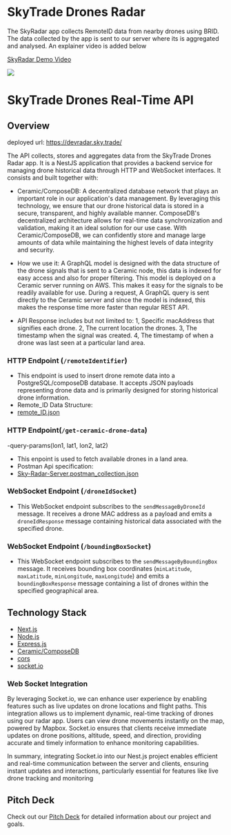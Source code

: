 # SkyTrade Drones Radar
The SkyRadar app collects RemoteID data from nearby drones using BRID. The data collected by the app is sent to our server where its is aggregated and analysed. An explainer video is added below

<div>
    <a href="https://www.loom.com/share/1132ef4f66114cc3ab1666e7c43fa374">
      <p>SkyRadar Demo Video</p>
    </a>
    <a href="https://www.loom.com/share/1132ef4f66114cc3ab1666e7c43fa374">
      <img style="max-width:300px;" src="https://cdn.loom.com/sessions/thumbnails/1132ef4f66114cc3ab1666e7c43fa374-with-play.gif">
    </a>
  </div>





# SkyTrade Drones Real-Time API

## Overview
deployed url: https://devradar.sky.trade/

The API collects, stores and aggregates data from the SkyTrade Drones Radar app. It is a NestJS application that provides a backend service for managing drone historical data through HTTP and WebSocket interfaces. It consists and built together with:
- Ceramic/ComposeDB: A decentralized database network that plays an important role in our application's data management. By leveraging this technology, we ensure that our drone historical data is stored in a secure, transparent, and highly available manner. ComposeDB's decentralized architecture allows for real-time data synchronization and validation, making it an ideal solution for our use case. With Ceramic/ComposeDB, we can confidently store and manage large amounts of data while maintaining the highest levels of data integrity and security.

- How we use it:
  A  GraphQL model is designed with the data structure of the drone signals that is sent to a Ceramic node, this data is indexed for easy access and also for proper filtering.
  This model is deployed on a Ceramic server running on AWS. This makes it easy for the signals to be readily available for use.
  During a request, A GraphQL query is sent directly to the Ceramic server and since the model is indexed, this makes the response time more faster than regular REST API.
- API Response includes but not limited to:
1, Specific macAddress that signifies each drone.
2, The current location the drones.
3, The timestamp when the signal was created.
4, The timestamp of when a drone was last seen at a particular land area.

### HTTP Endpoint (`/remoteIdentifier`)

- This endpoint is used to insert drone remote data into a PostgreSQL/composeDB database. It accepts JSON payloads representing drone data and is primarily designed for storing historical drone information.
-  Remote_ID Data Structure:
-  [remote_ID.json](https://github.com/SkyTradeLinks/SkyRadar-server-v2/files/15483650/remote_ID.json)




### HTTP Endpoint(`/get-ceramic-drone-data`)
  -query-params(lon1, lat1, lon2, lat2)
  
  - This enpoint is used to fetch available drones in a land area.
  - Postman Api specification:
  - [Sky-Radar-Server.postman_collection.json](https://github.com/SkyTradeLinks/SkyRadar-server-v2/files/15483569/Sky-Radar-Server.postman_collection.json)

### WebSocket Endpoint (`/droneIdSocket`)

- This WebSocket endpoint subscribes to the `sendMessageByDroneId` message. It receives a drone MAC address as a payload and emits a `droneIdResponse` message containing historical data associated with the specified drone.

### WebSocket Endpoint (`/boundingBoxSocket`)

- This WebSocket endpoint subscribes to the `sendMessageByBoundingBox` message. It receives bounding box coordinates (`minLatitude`, `maxLatitude`, `minLongitude`, `maxLongitude`) and emits a `boundingBoxResponse` message containing a list of drones within the specified geographical area.


## Technology Stack

- [Next.js](https://nextjs.org/)
- [Node.js](https://nodejs.org/)
- [Express.js](https://expressjs.com/)
- [Ceramic/ComposeDB](https://developers.ceramic.network/)
- [cors](https://github.com/expressjs/cors)
- [socket.io](https://socket.io/)


### Web Socket Integration

By leveraging Socket.io, we can enhance user experience by enabling features such as live updates on drone locations and flight paths. This integration allows us to implement dynamic, real-time tracking of drones using our radar app. Users can view drone movements instantly on the map, powered by Mapbox. Socket.io ensures that clients receive immediate updates on drone positions, altitude, speed, and direction, providing accurate and timely information to enhance monitoring capabilities.

In summary, integrating Socket.io into our Nest.js project enables efficient and real-time communication between the server and clients, ensuring instant updates and interactions, particularly essential for features like live drone tracking and monitoring

## Pitch Deck

Check out our [Pitch Deck](https://docs.google.com/presentation/d/1VTnetTIVSRTUtu8aEBAMtddwFpQXzJn_vT37olPoEg0/edit) for detailed information about our project and goals.
